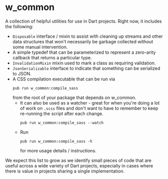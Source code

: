 # w_common

A collection of helpful utilities for use in Dart projects. Right now, it
includes the following:

  * `Disposable` interface / mixin to assist with cleaning up streams and other
  data structures that won't necessarily be garbage collected without some
  manual intervention.
  * A simple typedef that can be parameterized to represent a zero-arity
  callback that returns a particular type.
  * `InvalidationMixin` mixin used to mark a class as requiring validation.
  * `JsonSerializable` interface to indicate that something can be serialized
  to JSON.
  * A CSS compilation executable that can be run via 
    ```
    pub run w_common:compile_sass
    ```
    from the root of your package that depends on w_common.
    * It can also be used as a watcher - great for when you're 
      doing a lot of work on `.scss` files and don't want to have to
      remember to keep re-running the script after each change.
      ```
      pub run w_common:compile_sass --watch
      ```
    * Run 
      ```
      pub run w_common:compile_sass -h
      ```
      for more usage details / instructions.

We expect this list to grow as we identify small pieces of code that are useful
across a wide variety of Dart projects, especially in cases where there is
value in projects sharing a single implementation.

